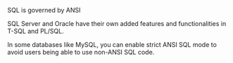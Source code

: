 
SQL is governed by ANSI

SQL Server and Oracle have their own added features and functionalities in T-SQL and PL/SQL.

In some databases like MySQL, you can enable strict ANSI SQL mode to avoid users being able to use non-ANSI SQL code.

